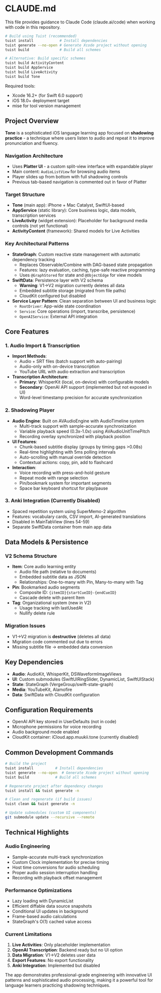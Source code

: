 # CLAUDE.md

This file provides guidance to Claude Code (claude.ai/code) when working with code in this repository.

```bash
# Build using Tuist (recommended)
tuist install            # Install dependencies
tuist generate --no-open # Generate Xcode project without opening
tuist build              # Build all schemes

# Alternative: Build specific schemes
tuist build ActivityContent
tuist build AppService
tuist build LiveActivity
tuist build Tone
```

Required tools:
- Xcode 16.2+ (for Swift 6.0 support)
- iOS 18.0+ deployment target
- mise for tool version management

## Project Overview

**Tone** is a sophisticated iOS language learning app focused on **shadowing practice** - a technique where users listen to audio and repeat it to improve pronunciation and fluency.

### Navigation Architecture
- Uses **Platter UI** - a custom split-view interface with expandable player
- Main content: `AudioListView` for browsing audio items
- Player slides up from bottom with full shadowing controls
- Previous tab-based navigation is commented out in favor of Platter

### Target Structure
- **Tone** (main app): iPhone + Mac Catalyst, SwiftUI-based
- **AppService** (static library): Core business logic, data models, transcription services
- **LiveActivity** (widget extension): Placeholder for background media controls (not yet functional)
- **ActivityContent** (framework): Shared models for Live Activities

### Key Architectural Patterns
- **StateGraph**: Custom reactive state management with automatic dependency tracking
  - Replaces Observable/Combine with DAG-based state propagation
  - Features: lazy evaluation, caching, type-safe reactive programming
  - Uses `@GraphStored` for state and `@ObjectEdge` for view models
- **SwiftData**: Persistence layer with V2 schema
  - **Warning**: V1→V2 migration currently deletes all data
  - Embedded subtitle storage (migrated from file paths)
  - CloudKit configured but disabled
- **Service Layer Pattern**: Clean separation between UI and business logic
  - `RootDriver`: App-wide state coordination
  - `Service`: Core operations (import, transcribe, persistence)
  - `OpenAIService`: External API integration

## Core Features

### 1. Audio Import & Transcription
- **Import Methods**:
  - Audio + SRT files (batch support with auto-pairing)
  - Audio-only with on-device transcription
  - YouTube URL with audio extraction and transcription
- **Transcription Architecture**:
  - **Primary**: WhisperKit (local, on-device) with configurable models
  - **Secondary**: OpenAI API support (implemented but not exposed in UI)
  - Word-level timestamp precision for accurate synchronization

### 2. Shadowing Player
- **Audio Engine**: Built on AVAudioEngine with AudioTimeline system
  - Multi-track support with sample-accurate synchronization
  - Variable playback speed (0.3x-1.0x) using AVAudioUnitTimePitch
  - Recording overlay synchronized with playback position
- **UI Features**:
  - Chunk-based subtitle display (groups by timing gaps >0.08s)
  - Real-time highlighting with 5ms polling intervals
  - Auto-scrolling with manual override detection
  - Contextual actions: copy, pin, add to flashcard
- **Interaction**:
  - Voice recording with press-and-hold gesture
  - Repeat mode with range selection
  - Pin/bookmark system for important segments
  - Space bar keyboard shortcut for play/pause

### 3. Anki Integration (Currently Disabled)
- Spaced repetition system using SuperMemo-2 algorithm
- Features: vocabulary cards, CSV import, AI-generated translations
- Disabled in MainTabView (lines 54-59)
- Separate SwiftData container from main app data

## Data Models & Persistence

### V2 Schema Structure
- **Item**: Core audio learning entity
  - Audio file path (relative to documents)
  - Embedded subtitle data as JSON
  - Relationships: One-to-many with Pin, Many-to-many with Tag
- **Pin**: Bookmarked audio segments
  - Composite ID: `{itemID}{startCueID}-{endCueID}`
  - Cascade delete with parent Item
- **Tag**: Organizational system (new in V2)
  - Usage tracking with lastUsedAt
  - Nullify delete rule

### Migration Issues
- V1→V2 migration is **destructive** (deletes all data)
- Migration code commented out due to errors
- Missing subtitle file → embedded data conversion

## Key Dependencies

- **Audio**: AudioKit, WhisperKit, DSWaveformImageViews
- **UI**: Custom submodules (SwiftUIRingSlider, DynamicList, SwiftUIStack)
- **State**: StateGraph (VergeGroup/swift-state-graph)
- **Media**: YouTubeKit, Alamofire
- **Data**: SwiftData with CloudKit configuration

## Configuration Requirements

- OpenAI API key stored in UserDefaults (not in code)
- Microphone permissions for voice recording
- Audio background mode enabled
- CloudKit container: iCloud.app.muukii.tone (currently disabled)

## Common Development Commands

```bash
# Build the project
tuist install          # Install dependencies
tuist generate --no-open  # Generate Xcode project without opening
tuist build            # Build all schemes

# Regenerate project after dependency changes
tuist install && tuist generate -n

# Clean and regenerate (if build issues)
tuist clean && tuist generate -n

# Update submodules (custom UI components)
git submodule update --recursive --remote
```

## Technical Highlights

### Audio Engineering
- Sample-accurate multi-track synchronization
- Custom Clock implementation for precise timing
- Host time conversions for audio scheduling
- Proper audio session interruption handling
- Recording with playback offset management

### Performance Optimizations
- Lazy loading with DynamicList
- Efficient diffable data source snapshots
- Conditional UI updates in background
- Frame-based audio calculations
- StateGraph's O(1) cached value access

### Current Limitations
1. **Live Activities**: Only placeholder implementation
2. **OpenAI Transcription**: Backend ready but no UI option
3. **Data Migration**: V1→V2 deletes user data
4. **Export Features**: No export functionality
5. **Anki Integration**: Implemented but disabled

The app demonstrates professional-grade engineering with innovative UI patterns and sophisticated audio processing, making it a powerful tool for language learners practicing shadowing techniques.